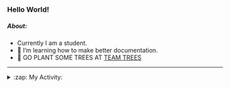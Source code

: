 ### Hello World!

##### About:
- Currently I am a student.
- 🌱 I’m learning how to make better documentation.
- 🌱 GO PLANT SOME TREES AT [TEAM TREES](https://teamtrees.org/)

---
<details>
  <summary>:zap: My Activity:</summary>
  
<!--START_SECTION:waka-->
![Code Time](http://img.shields.io/badge/Code%20Time-1%2C174%20hrs%2024%20mins-blue)

**I'm a Night 🦉** 

```text
🌞 Morning                1874 commits        ███░░░░░░░░░░░░░░░░░░░░░░   10.02 % 
🌆 Daytime                6393 commits        █████████░░░░░░░░░░░░░░░░   34.19 % 
🌃 Evening                5367 commits        ███████░░░░░░░░░░░░░░░░░░   28.70 % 
🌙 Night                  5065 commits        ███████░░░░░░░░░░░░░░░░░░   27.09 % 
```
📅 **I'm Most Productive on Wednesday** 

```text
Monday                   2624 commits        ████░░░░░░░░░░░░░░░░░░░░░   14.03 % 
Tuesday                  2543 commits        ███░░░░░░░░░░░░░░░░░░░░░░   13.60 % 
Wednesday                4385 commits        ██████░░░░░░░░░░░░░░░░░░░   23.45 % 
Thursday                 2400 commits        ███░░░░░░░░░░░░░░░░░░░░░░   12.83 % 
Friday                   1983 commits        ███░░░░░░░░░░░░░░░░░░░░░░   10.60 % 
Saturday                 1631 commits        ██░░░░░░░░░░░░░░░░░░░░░░░   08.72 % 
Sunday                   3133 commits        ████░░░░░░░░░░░░░░░░░░░░░   16.75 % 
```


📊 **This Week I Spent My Time On** 

```text
🔥 Editors: 
IntelliJ                 1 hr 4 mins         ███████████████████████░░   92.29 % 
VS Code                  5 mins              ██░░░░░░░░░░░░░░░░░░░░░░░   07.71 % 

🐱‍💻 Projects: 
intro                    50 mins             ██████████████████░░░░░░░   73.23 % 
FilterHelperTest.kt      6 mins              ███░░░░░░░░░░░░░░░░░░░░░░   10.05 % 
LightEditProject         5 mins              ██░░░░░░░░░░░░░░░░░░░░░░░   08.38 % 
Unknown Project          3 mins              █░░░░░░░░░░░░░░░░░░░░░░░░   05.39 % 
praise                   2 mins              █░░░░░░░░░░░░░░░░░░░░░░░░   02.95 % 
```


 Last Updated on 03/09/2023 16:10:03 UTC
<!--END_SECTION:waka-->
</details>
